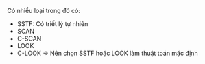 Có nhiều loại trong đó có: 
- SSTF: Có triết lý tự nhiên
- SCAN
- C-SCAN
- LOOK
- C-LOOK
-> Nên chọn SSTF hoặc LOOK làm thuật toán mặc định